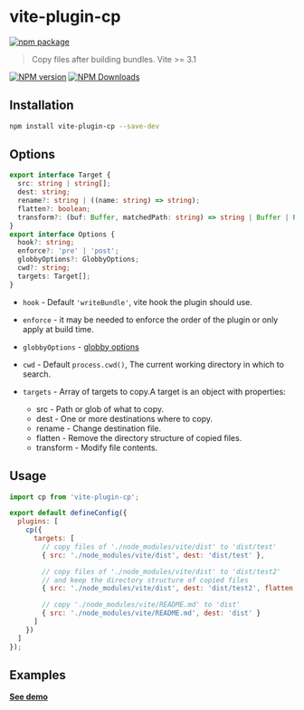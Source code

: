 # vite-plugin-cp

[![npm package](https://nodei.co/npm/vite-plugin-cp.png?downloads=true&downloadRank=true&stars=true)](https://www.npmjs.com/package/vite-plugin-cp)

> Copy files after building bundles. Vite >= 3.1

[![NPM version](https://img.shields.io/npm/v/vite-plugin-cp.svg?style=flat)](https://npmjs.org/package/vite-plugin-cp)
[![NPM Downloads](https://img.shields.io/npm/dm/vite-plugin-cp.svg?style=flat)](https://npmjs.org/package/vite-plugin-cp)

## Installation

```bash
npm install vite-plugin-cp --save-dev
```

## Options

```ts
export interface Target {
  src: string | string[];
  dest: string;
  rename?: string | ((name: string) => string);
  flatten?: boolean;
  transform?: (buf: Buffer, matchedPath: string) => string | Buffer | Promise<string | Buffer>;
}
export interface Options {
  hook?: string;
  enforce?: 'pre' | 'post';
  globbyOptions?: GlobbyOptions;
  cwd?: string;
  targets: Target[];
}
```

* `hook` - Default `'writeBundle'`, vite hook the plugin should use.
* `enforce` - it may be needed to enforce the order of the plugin or only apply at build time. 
* `globbyOptions` - [globby options](https://github.com/mrmlnc/fast-glob#options-3)
* `cwd` - Default `process.cwd()`, The current working directory in which to search.
* `targets` - Array of targets to copy.A target is an object with properties:

  * src - Path or glob of what to copy.
  * dest - One or more destinations where to copy.
  * rename - Change destination file.
  * flatten - Remove the directory structure of copied files.
  * transform - Modify file contents.


## Usage

```js
import cp from 'vite-plugin-cp';

export default defineConfig({
  plugins: [
    cp({
      targets: [
        // copy files of './node_modules/vite/dist' to 'dist/test'
        { src: './node_modules/vite/dist', dest: 'dist/test' },

        // copy files of './node_modules/vite/dist' to 'dist/test2' 
        // and keep the directory structure of copied files
        { src: './node_modules/vite/dist', dest: 'dist/test2', flatten: false },

        // copy './node_modules/vite/README.md' to 'dist'
        { src: './node_modules/vite/README.md', dest: 'dist' }
      ]
    })
  ]
});
```

## Examples

**[See demo](examples/react)**
